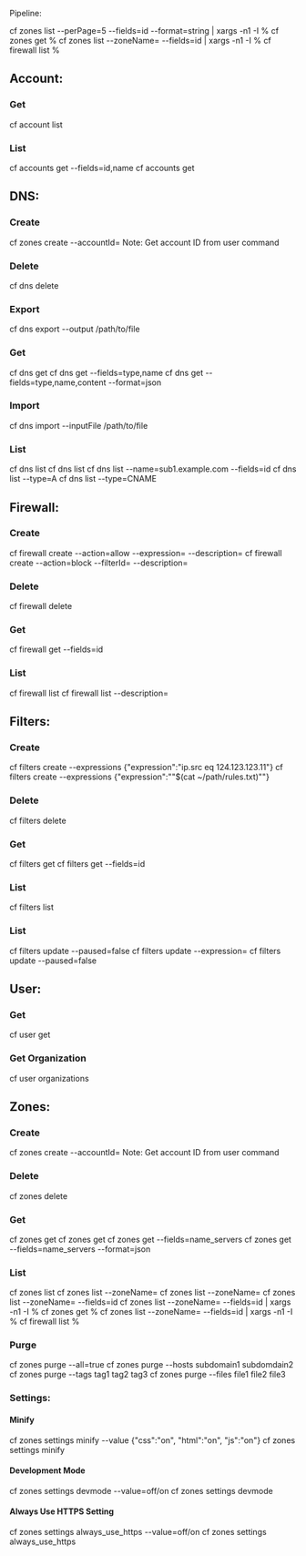 Pipeline:

cf zones list --perPage=5 --fields=id --format=string | xargs -n1 -I % cf zones get %
cf zones list --zoneName=<zone1> <zone2> <zone3> --fields=id | xargs -n1 -I % cf firewall list  %

## Account:

### Get
cf account list

### List
cf accounts get <accountId> --fields=id,name
cf accounts get <accountId>

## DNS:

### Create
cf zones create <zoneName> --accountId=<accountId>
Note: Get account ID from user command

### Delete
cf dns delete <zoneName> <record>

### Export
cf dns export <zone> --output /path/to/file

### Get
cf dns get <zone> <record>
cf dns get <zoneName> <record> --fields=type,name
cf dns get <zoneName> <record> --fields=type,name,content --format=json

### Import
cf dns import <zone> --inputFile /path/to/file

### List
cf dns list <zoneId>
cf dns list <zoneName>
cf dns list <zoneName> --name=sub1.example.com --fields=id
cf dns list <zoneName> --type=A
cf dns list <zoneName> --type=CNAME

## Firewall:

### Create
cf firewall create <zone> --action=allow --expression=<expression> --description=<description>
cf firewall create <zone> --action=block --filterId=<filterId> --description=<description>

### Delete
cf firewall delete <zoneName> <firewallId>

### Get
cf firewall get <zoneName> <firewallId> --fields=id

### List
cf firewall list <zone>
cf firewall list <zone> --description=<description>

## Filters:

### Create
cf filters create <zone> --expressions {\"expression\":\"ip.src eq 124.123.123.11\"}
cf filters create <zone> --expressions {\"expression\":\""$(cat ~/path/rules.txt)"\"}

### Delete
cf filters delete <zone> <filterId>

### Get
cf filters get <zone> <filterId>
cf filters get <zone> <filterId> --fields=id

### List
cf filters list <zone>

### List
cf filters update <zone> <filterId> --paused=false
cf filters update <zone> <filterId> --expression=<expression>
cf filters update <zone> <filterId> --paused=false

## User:

### Get
cf user get

### Get Organization
cf user organizations

## Zones:

### Create
cf zones create <zoneName> --accountId=<accountId>
Note: Get account ID from user command

### Delete
cf zones delete <zoneName>

### Get
cf zones get <zoneID>
cf zones get <zoneName>
cf zones get <zoneName> --fields=name_servers
cf zones get <zoneName> --fields=name_servers --format=json

### List
cf zones list <zone1>
cf zones list --zoneName=<zone1>
cf zones list --zoneName=<zone1> <zone2>
cf zones list --zoneName=<zone1> <zone2> --fields=id
cf zones list --zoneName=<zone1> <zone2> --fields=id | xargs -n1 -I % cf zones get %
cf zones list --zoneName=<zone1> <zone2> --fields=id | xargs -n1 -I % cf firewall list  %

### Purge
cf zones purge <zone> --all=true
cf zones purge <zone> --hosts subdomain1 subdomdain2
cf zones purge <zone> --tags tag1 tag2 tag3
cf zones purge <zone> --files file1 file2 file3

### Settings:

#### Minify
cf zones settings minify <zone> --value {\"css\":\"on\", \"html\":\"on\", \"js\":\"on\"}
cf zones settings minify <zone>

#### Development Mode
cf zones settings devmode <zone> --value=off/on
cf zones settings devmode <zone>

#### Always Use HTTPS Setting
cf zones settings always_use_https <zone> --value=off/on
cf zones settings always_use_https <zone>  
